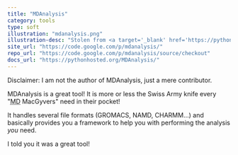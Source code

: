 ```yaml
---
title: "MDAnalysis"
category: tools
type: soft
illustration: "mdanalysis.png"
illustration-desc: "Stolen from <a target='_blank' href='https://pythonhosted.org/MDAnalysis/documentation_pages/visualization/streamlines.html'>here</a>" 
site_url: "https://code.google.com/p/mdanalysis/"
repo_url: "https://code.google.com/p/mdanalysis/source/checkout"
docs_url: "https://pythonhosted.org/MDAnalysis/"
---
```


Disclaimer: I am not the author of MDAnalysis, just a mere contributor.

MDAnalysis is a great tool! It is more or less the Swiss Army knife every "<abbr title="Molecular Dynamics">MD</abbr> MacGyvers" need in their pocket!

It handles several file formats (GROMACS, NAMD, CHARMM...) and basically provides you a framework to help you with performing the analysis <i>you</i> need.

I told you it was a great tool!
